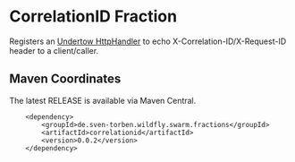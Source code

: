 # CorrelationID Fraction
Registers an [Undertow HttpHandler](https://github.com/undertow-io/undertow/blob/master/core/src/main/java/io/undertow/server/HttpHandler.java) 
to echo X-Correlation-ID/X-Request-ID header to a client/caller. 

## Maven Coordinates

The latest RELEASE is available via Maven Central.

```
    <dependency>
        <groupId>de.sven-torben.wildfly.swarm.fractions</groupId>
        <artifactId>correlationid</artifactId>
        <version>0.0.2</version>
    </dependency>
```
